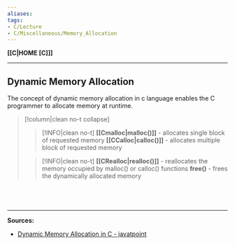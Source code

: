 ```yaml
---
aliases:
tags:
- C/Lecture
- C/Miscellaneous/Memory_Allocation
---
```

**[[C|HOME [C]]]**

---
## Dynamic Memory Allocation
The concept of dynamic memory allocation in c language enables the C programmer to allocate memory at runtime.
>[!column|clean no-t collapse]
>>[!INFO|clean no-t]
>> **[[Cmalloc|malloc()]]** - allocates single block of requested memory
>> **[[CCalloc|calloc()]]** - allocates multiple block of requested memory
>
>>[!INFO|clean no-t]
>> **[[CRealloc|realloc()]]** - reallocates the memory occupied by malloc() or calloc() functions
>> **free()** - frees the dynamically allocated memory


<br>

# 
---
**Sources:**
- [Dynamic Memory Allocation in C - javatpoint](https://www.javatpoint.com/dynamic-memory-allocation-in-c)